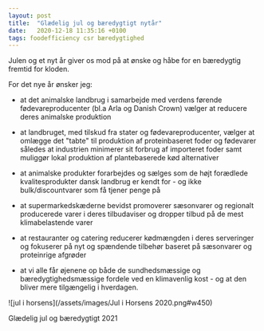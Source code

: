 ```yaml
---
layout: post
title:  "Glædelig jul og bæredygtigt nytår"
date:   2020-12-18 11:35:16 +0100
tags: foodefficiency csr bæredygtighed
---
```

Julen og et nyt år giver os mod på at ønske og håbe for en bæredygtig fremtid for kloden.

For det nye år ønsker jeg:

* at det animalske landbrug i samarbejde med verdens førende fødevareproducenter (bl.a Arla og Danish Crown) vælger at reducere deres animalske produktion

* at landbruget, med tilskud fra stater og fødevareproducenter, vælger at omlægge det "tabte" til produktion af proteinbaseret foder og fødevarer således at industrien minimerer sit forbrug af importeret foder samt muliggør lokal produktion af plantebaserede kød alternativer

* at animalske produkter forarbejdes og sælges som de højt forædlede kvalitesprodukter dansk landbrug er kendt for - og ikke bulk/discountvarer som få tjener penge på

* at supermarkedskæderne bevidst promoverer sæsonvarer og regionalt producerede varer i deres tilbudaviser og dropper tilbud på de mest klimabelastende varer

* at restauranter og catering reducerer kødmængden i deres serveringer og fokuserer på nyt og spændende tilbehør baseret på sæsonvarer og proteinrige afgrøder

* at vi alle får øjenene op både de sundhedsmæssige og bæredygtighedsmæssige fordele ved en klimavenlig kost - og at den bliver mere tilgængelig i hverdagen. 

![jul i horsens](/assets/images/Jul i Horsens 2020.png#w450)

Glædelig jul og bæredygtigt 2021
